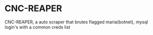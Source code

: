 # CNC-REAPER
CNC-REAPER, a auto scraper that brutes flagged maria(botnet), mysql login's with a common creds list
